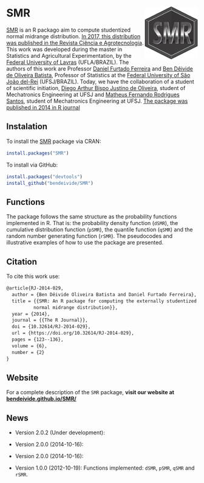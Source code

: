 
# <i class="fas fa-box-open" aria-hidden="true"></i> SMR <img src='man/figures/logo.png' align="right" width="139" style="float:right; width:139px;"/>

[SMR](https://bendeivide.github.io/midrangeMCP/) is an R packago aim to
compute studentized normal midrange distribution. [In 2017, this
distribution was published in the Revista Ciência e
Agrotecnologia](http://repositorio.ufla.br/bitstream/1/29962/1/ARTIGO_Externally%20studentized%20normal%20midrange%20distribution.pdf).
This work was developed during the master in Statistics and Agricultural
Experimentation, by the [Federal University of Lavras](https://ufla.br/)
(UFLA/BRAZIL). The authors of this work are Professor [Daniel Furtado
Ferreira](http://www.dex.ufla.br/~danielff/) and [Ben Dêivide de
Oliveira Batista](http://bendeivide.github.io), Professor of Statistics
at the [Federal University of São João del-Rei](https://ufsj.edu.br/)
(UFSJ/BRAZIL). Today, we have the collaboration of a student of
scientific initiation, [Diego Arthur Bispo Justino de
Oliveira](https://digoarthur.github.io/), student of Mechatronics
Engineering at UFSJ and [Matheus Fernando Rodrigues Santos](), student
of Mechatronics Engineering at UFSJ. [The package was published in 2014
in R
journal](https://journal.r-project.org/archive/2014/RJ-2014-029/index.html)

## <i class="fa fa-download" aria-hidden="true"></i> Instalation

To install the [SMR](https://CRAN.R-project.org/package=SMR) package via
CRAN:

``` r
install.packages("SMR")
```

To install via GitHub:

``` r
install.packages("devtools")
install_github("bendeivide/SMR")
```

## <i class="fa fa-code" aria-hidden="true"></i> Functions

The package follows the same structure as the probability functions
implemented in R. That is: the probability density function (`dSMR`),
the cumulative distribution function (`pSMR`), the quantile function
(`qSMR`) and the random number generating function (`rSMR`). The
pseudocodes and illustrative examples of how to use the package are
presented.

## <i class="fa fa-pencil-alt" aria-hidden="true"></i> Citation

To cite this work use:

``` latex
@article{RJ-2014-029,
  author = {Ben Dêivide Oliveira Batista and Daniel Furtado Ferreira},
  title = {{SMR: An R package for computing the externally studentized
          normal midrange distribution}},
  year = {2014},
  journal = {{The R Journal}},
  doi = {10.32614/RJ-2014-029},
  url = {https://doi.org/10.32614/RJ-2014-029},
  pages = {123--136},
  volume = {6},
  number = {2}
}
```

## <i class="fa fa-globe" aria-hidden="true"></i> Website

For a complete description of the `SMR` package, **visit our website at
[bendeivide.github.io/SMR/](https://bendeivide.github.io/SMR/)**

## <i class="fas fa-newspaper" aria-hidden="true"></i> News

-   Version 2.0.2 (Under development):

-   Version 2.0.0 (2014-10-16):

-   Version 2.0.0 (2014-10-16):

-   Version 1.0.0 (2012-10-19): Functions implemented: `dSMR`, `pSMR`,
    `qSMR` and `rSMR`.
